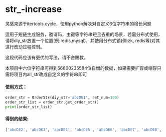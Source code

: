 # str_-increase
灵感来源于itertools.cycle，使用python解决对自定义6位字符串的增长问题

适用于短链生成服务，邀请码，主键等字符串短且去重的场景，若需分布式使用，请将diy_str放置一个位置(例:redis,mysql)，并使用分布式锁(例:zk, redis等)对其进行改动过程控制。

这段代码应该有更优的写法，请不吝赐教。

本项目中六位字符串可得到56800235584位自增的数据，如果需要扩容或缩容只需将项目内all_str改成自定义的字符串即可

#### 使用方式：
``` python
order_str = OrderStr(diy_str='abcDE1', ret_num=100)
order_str_list = order_str.get_order_str()
print(order_str_list)
```

#### 得到的结果:
``` python
['abcDE2', 'abcDE3', 'abcDE4', 'abcDE5', 'abcDE6', 'abcDE7', 'abcDE8', 'abcDE9', 'abcDEa', 'abcDEb', 'abcDEc', 'abcDEd', 'abcDEe', 'abcDEf', 'abcDEg', 'abcDEh', 'abcDEi', 'abcDEj', 'abcDEk', 'abcDEl', 'abcDEm', 'abcDEn', 'abcDEo', 'abcDEp', 'abcDEq', 'abcDEr', 'abcDEs', 'abcDEt', 'abcDEu', 'abcDEv', 'abcDEw', 'abcDEx', 'abcDEy', 'abcDEz', 'abcDEA', 'abcDEB', 'abcDEC', 'abcDED', 'abcDEE', 'abcDEF', 'abcDEG', 'abcDEH', 'abcDEI', 'abcDEJ', 'abcDEK', 'abcDEL', 'abcDEM', 'abcDEN', 'abcDEO', 'abcDEP', 'abcDEQ', 'abcDER', 'abcDES', 'abcDET', 'abcDEU', 'abcDEV', 'abcDEW', 'abcDEX', 'abcDEY', 'abcDEZ', 'abcDF0', 'abcDF1', 'abcDF2', 'abcDF3', 'abcDF4', 'abcDF5', 'abcDF6', 'abcDF7', 'abcDF8', 'abcDF9', 'abcDFa', 'abcDFb', 'abcDFc', 'abcDFd', 'abcDFe', 'abcDFf', 'abcDFg', 'abcDFh', 'abcDFi', 'abcDFj', 'abcDFk', 'abcDFl', 'abcDFm', 'abcDFn', 'abcDFo', 'abcDFp', 'abcDFq', 'abcDFr', 'abcDFs', 'abcDFt', 'abcDFu', 'abcDFv', 'abcDFw', 'abcDFx', 'abcDFy', 'abcDFz', 'abcDFA', 'abcDFB', 'abcDFC', 'abcDFD']
```
